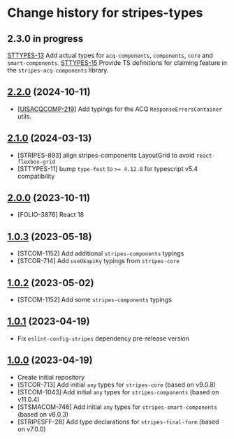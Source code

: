 # Change history for stripes-types

## 2.3.0 in progress

[STTYPES-13](https://folio-org.atlassian.net/browse/STTYPES-13) Add actual types for `acq-components`, `components`, `core` and `smart-components`.
[STTYPES-15](https://folio-org.atlassian.net/browse/STTYPES-15) Provide TS definitions for claiming feature in the `stripes-acq-components` library.

## [2.2.0](https://github.com/folio-org/stripes-types/tree/v2.2.0) (2024-10-11)

* [[UISACQCOMP-219](https://folio-org.atlassian.net/browse/UISACQCOMP-219)] Add typings for the ACQ `ResponseErrorsContainer` utils.

## [2.1.0](https://github.com/folio-org/stripes-types/tree/v2.1.0) (2024-03-13)

* [STRIPES-893] align stripes-components LayoutGrid to avoid `react-flexbox-grid`
* [STTYPES-11] bump `type-fest` to `>= 4.12.0` for typescript v5.4 compatibility

## [2.0.0](https://github.com/folio-org/stripes-types/tree/v2.0.0) (2023-10-11)

* [FOLIO-3876] React 18

## [1.0.3](https://github.com/folio-org/stripes-types/tree/v1.0.3) (2023-05-18)

* [STCOM-1152] Add additional `stripes-components` typings
* [STCOR-714] Add `useOkapiKy` typings from `stripes-core`

## [1.0.2](https://github.com/folio-org/stripes-types/tree/v1.0.2) (2023-05-02)

* [STCOM-1152] Add some `stripes-components` typings

## [1.0.1](https://github.com/folio-org/stripes-types/tree/v1.0.1) (2023-04-19)

* Fix `eslint-config-stripes` dependency pre-release version

## [1.0.0](https://github.com/folio-org/stripes-types/tree/v1.0.0) (2023-04-19)

* Create initial repository
* [STCOR-713] Add initial `any` types for `stripes-core` (based on v9.0.8)
* [STCOM-1043] Add initial `any` types for `stripes-components` (based on v11.0.4)
* [STSMACOM-746] Add initial `any` types for `stripes-smart-components` (based on v8.0.3)
* [STRIPESFF-28] Add type declarations for `stripes-final-form` (based on v7.0.0)
